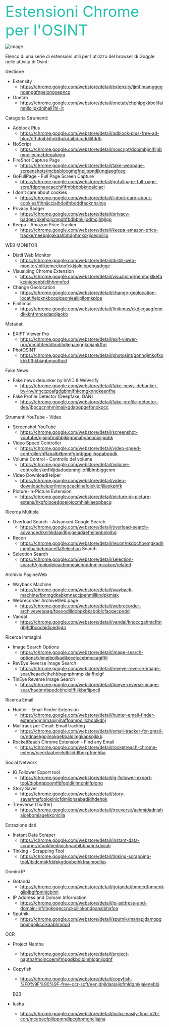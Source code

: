<font color=#28c1ad size="20"><p aling="center"><span class="panelmsg" translate="no">Estensioni Chrome per l'OSINT</span></p></font>
            
![image](https://user-images.githubusercontent.com/98583912/186096469-d330cbd1-c8ea-4969-b593-30f5cb52a478.png)

Elenco di una serie di estensioni utili per l'utilizzo del browser di Goggle nelle attività di Osint:

Gestione
- Extensity 
  - https://chrome.google.com/webstore/detail/extensity/jjmflmamggggndanpgfnpelongoepncg
- Onetab  
  - https://chrome.google.com/webstore/detail/onetab/chphlpgkkbolifaimnlloiipkdnihall?hl=it
  
Categoria Strumenti:
- Adblock Plus 
  - https://chrome.google.com/webstore/detail/adblock-plus-free-ad-bloc/cfhdojbkjhnklbpkdaibdccddilifddb
- NoScript 
  - https://chrome.google.com/webstore/detail/noscript/doojmbjmlfjjnbmnoijecmcbfeoakpjm
- FireShot Capture Page 
  - https://chrome.google.com/webstore/detail/take-webpage-screenshots/mcbpblocgmgfnpjjppndjkmgjaogfceg
- GoFullPage - Full Page Screen Capture 
  - https://chrome.google.com/webstore/detail/gofullpage-full-page-scre/fdpohaocaechififmbbbbbknoalclacl
- I don't care about cookies 
  - https://chrome.google.com/webstore/detail/i-dont-care-about-cookies/fihnjjcciajhdojfnbdddfaoknhalnja
- Privacy Badger 
  - https://chrome.google.com/webstore/detail/privacy-badger/pkehgijcmpdhfbdbbnkijodmdjhbjlgp
- Keepa - Amazon Price Tracker 
  - https://chrome.google.com/webstore/detail/keepa-amazon-price-tracke/neebplgakaahbhdphmkckjjcegoiijjo

WEB MONITOR
- Distil Web Monitor 
  - https://chrome.google.com/webstore/detail/distill-web-monitor/inlikjemeeknofckkjolnjbpehgadgge
- Visualping Chrome Extension 
  - https://chrome.google.com/webstore/detail/visualping/pemhgklkefakciniebenbfclihhmmfcd
- Change Geolocation 
  - https://chrome.google.com/webstore/detail/change-geolocation-locati/lejoknkbcogjceoniealiipllomkpioe
- Finitimus 
  - https://chrome.google.com/webstore/detail/finitimus/ckdjcgaagfcnndkkknfmncedapdjaokb


Metadati
- EXIFT Viewer Pro 
  - https://chrome.google.com/webstore/detail/exif-viewer-pro/mmbhfeiddhndihdjeganjggkmjapkffm
- PhotOSINT 
  - https://chrome.google.com/webstore/detail/photosint/gonhdjmkgfkokhkflfhkbiagbmoolhcd

Fake News
- Fake news debunker by InVID & WeVerify 
  - https://chrome.google.com/webstore/detail/fake-news-debunker-by-inv/mhccpoafgdgbhnjfhkcmgknndkeenfhe
- Fake Profile Detector (Deepfake, GAN) 
  - https://chrome.google.com/webstore/detail/fake-profile-detector-dee/jbpcgcnnhmjmajjkgdaogpgefbnokpcc

Strumenti YouTube - Video
- Screenshot YouTube 
  - https://chrome.google.com/webstore/detail/screenshot-youtube/gjoijpfmdhbjkkgnmahganhoinjjpohk
- Video Speed Controller 
  - https://chrome.google.com/webstore/detail/video-speed-controller/nffaoalbilbmmfgbnbgppjihopabppdk
- Volume Control - Controllo del volume 
  - https://chrome.google.com/webstore/detail/volume-controller/kmfhljjdadodpnmgilofilbhnbiggcnm
- Video DownloadHelper 
  - https://chrome.google.com/webstore/detail/video-downloadhelper/lmjnegcaeklhafolokijcfjliaokphfk
- Picture-in-Picture Extension 
  - https://chrome.google.com/webstore/detail/picture-in-picture-extens/hkgfoiooedgoejojocmhlaklaeopbecg

Ricerca Multipla
- Overload Search - Advanced Google Search 
  - https://chrome.google.com/webstore/detail/overload-search-advanced/knihkdaajdhpjgeiadaefmjmpbnlojbg
- Recon 
  - https://chrome.google.com/webstore/detail/recon/nkdochbemgkadhjneplbaibebmoceflaSelection Search
- Selection Search
  - https://chrome.google.com/webstore/detail/selection-search/gipnlpdeieaidmmeaichnddnmjmcakoe/related 

Archivio PagineWeb
- Wayback Machine 
  - https://chrome.google.com/webstore/detail/wayback-machine/fpnmgdkabkmnadcjpehmlllkndpkmiak
- Webrecorder ArchiveWeb.page 
  - https://chrome.google.com/webstore/detail/webrecorder-archivewebpag/fpeoodllldobpkbkabpblcfaogecpndd
- Vandal 
  - https://chrome.google.com/webstore/detail/vandal/knoccgahmcfhngbjhdbcodajdioedgdo

Ricerca Immagini
- Image Search Options 
  - https://chrome.google.com/webstore/detail/image-search-options/kljmejbpilkadikecejccebmccagifhl
- RevEye Reverse Image Search 
  - https://chrome.google.com/webstore/detail/reveye-reverse-image-sear/keaaclcjhehbbapnphnmpiklalfhelgf
- TinEye Reverse Image Search 
  - https://chrome.google.com/webstore/detail/tineye-reverse-image-sear/haebnnbpedcbhciplfhjjkbafijpncjl

Ricerca Email 
- Hunter - Email Finder Extension 
  - https://chrome.google.com/webstore/detail/hunter-email-finder-exten/hgmhmanijnjhaffoampdlllchpolkdnj
- Mailtrack per Gmail: Email tracking 
  - https://chrome.google.com/webstore/detail/email-tracker-for-gmail-m/ndnaehgpjlnokgebbaldlmgkapkpjkkb
- RocketReach Chrome Extension - Find any Email  
  - https://chrome.google.com/webstore/detail/rocketreach-chrome-extens/oiecklaabeielolbliiddlbokpfnmhba


Social Network
- IG Follower Export tool
  - https://chrome.google.com/webstore/detail/ig-follower-export-tool/diobnppoomflbfopidklhnonklfpigng
- Story Saver 
  - https://chrome.google.com/webstore/detail/story-saver/mafcolokinicfdmlidhaebadidhdehpk
- Treeverse (Twitter) 
  - https://chrome.google.com/webstore/detail/treeverse/aahmjdadniahaicebomlagekkcnlcila

Estrazione dati 
- Instant Data Scraper 
  - https://chrome.google.com/webstore/detail/instant-data-scraper/ofaokhiedipichpaobibbnahnkdoiiah
- Tinking - Scrapping Tool 
  - https://chrome.google.com/webstore/detail/tinking-scrapping-tool/ibidcmokfddpkgdoobeihkfnajmodlkp

Domini IP 
- Gotanda 
  - https://chrome.google.com/webstore/detail/gotanda/jbmdcdfnnpenkgliplbglfpninigbiml
- IP Address and Domain Information 
  - https://chrome.google.com/webstore/detail/ip-address-and-domain-inf/lhgkegeccnckoiliokondpaaalbhafoa
- Sputnik 
  - https://chrome.google.com/webstore/detail/sputnik/manapjdamopgbpimgojkccikaabhmocd

OCR
- Project Naptha 
  - https://chrome.google.com/webstore/detail/project-naptha/molncoemjfmpgdkbdlbjmhlcgniigdnf
- Copyfish 
  - https://chrome.google.com/webstore/detail/copyfish-%F0%9F%90%9F-free-ocr-soft/eenjdnjldapjajjofmldgmkjaienebbj
  
  B2B
- lusha
  -  https://chrome.google.com/webstore/detail/lusha-easily-find-b2b-con/mcebeofpilippmndlpcghpmghcljajna
